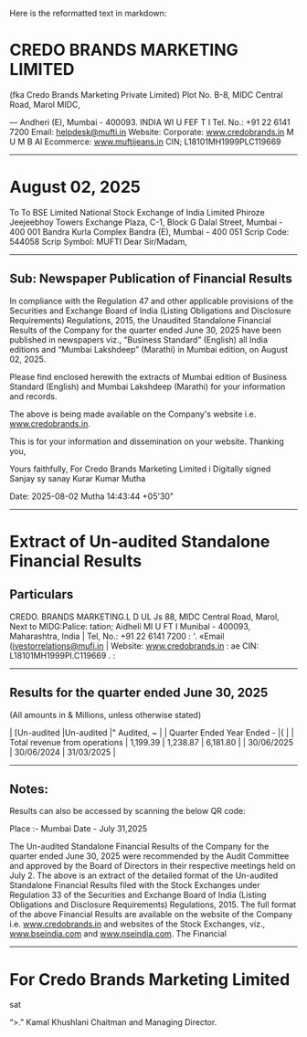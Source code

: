 Here is the reformatted text in markdown:

# CREDO BRANDS MARKETING LIMITED
(fka Credo Brands Marketing Private Limited)
Plot No. B-8, MIDC Central Road, Marol MIDC,

— Andheri (E), Mumbai - 400093. INDIA
WI U FEF T I Tel. No.: +91 22 6141 7200 Email: helpdesk@mufti.in
Website: Corporate: www.credobrands.in
M U M B Al Ecommerce: www.muftijeans.in
CIN; L18101MH1999PLC119669

---

# August 02, 2025
To To
BSE Limited National Stock Exchange of India Limited
Phiroze Jeejeebhoy Towers Exchange Plaza, C-1, Block G
Dalal Street, Mumbai - 400 001 Bandra Kurla Complex
Bandra (E), Mumbai - 400 051
Scrip Code: 544058 Scrip Symbol: MUFTI
Dear Sir/Madam,

---

## Sub: Newspaper Publication of Financial Results

In compliance with the Regulation 47 and other applicable provisions of the Securities and Exchange Board of India (Listing Obligations and Disclosure Requirements) Regulations, 2015, the Unaudited Standalone Financial Results of the Company for the quarter ended June 30, 2025 have been published in newspapers viz., “Business Standard” (English) all India editions and “Mumbai Lakshdeep” (Marathi) in Mumbai edition, on August 02, 2025.

Please find enclosed herewith the extracts of Mumbai edition of Business Standard (English) and Mumbai Lakshdeep (Marathi) for your information and records.

The above is being made available on the Company's website i.e. www.credobrands.in.

This is for your information and dissemination on your website.
Thanking you,

Yours faithfully,
For Credo Brands Marketing Limited
i Digitally signed
Sanjay sy sanay Kurar
Kumar Mutha

Date: 2025-08-02
Mutha 14:43:44 +05'30"

---

# Extract of Un-audited Standalone Financial Results

## Particulars

CREDO. BRANDS MARKETING.L D
UL Js 88, MIDC Central Road, Marol, Next to MIDG:Palice: tation; Aidheli
MI U FT I Munibal - 400093, Maharashtra, India | Tel, No.: +91 22 6141 7200
: '. «Email (ivestorrelations@mufi.in | Website: www.credobrands.in
: ae CIN: L18101MH1999PI.C119669 . :

---

## Results for the quarter ended June 30, 2025

(All amounts in & Millions, unless otherwise stated)

| [Un-audited |Un-audited |" Audited, ~ |
| Quarter Ended Year Ended - |{ |
| Total revenue from operations | 1,199.39 | 1,238.87 | 6,181.80 |
| 30/06/2025 | 30/06/2024 | 31/03/2025 |

---

## Notes:

Results can also be accessed by scanning the below QR code:

Place :- Mumbai
Date - July 31,2025

The Un-audited Standalone Financial Results of the Company for the quarter ended June 30, 2025 were recommended by the Audit Committee and approved by the Board of Directors in their respective meetings held on July 2. The above is an extract of the detailed format of the Un-audited Standalone Financial Results filed with the Stock Exchanges under Regulation 33 of the Securities and Exchange Board of India (Listing Obligations and Disclosure Requirements) Regulations, 2015. The full format of the above Financial Results are available on the website of the Company i.e. www.credobrands.in and websites of the Stock Exchanges, viz., www.bseindia.com and www.nseindia.com. The Financial

---

# For Credo Brands Marketing Limited
sat

“>.” Kamal Khushlani
Chaitman and Managing Director.